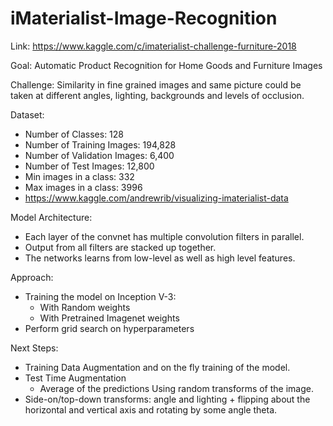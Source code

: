 # iMaterialist-Image-Recognition
  Link: https://www.kaggle.com/c/imaterialist-challenge-furniture-2018


Goal: Automatic Product Recognition for Home Goods and Furniture Images

Challenge: Similarity in fine grained images and same picture could be taken at different angles, lighting, backgrounds and levels of occlusion.

Dataset:
  - Number of Classes: 128
  - Number of Training Images: 194,828
  - Number of Validation Images: 6,400
  - Number of Test Images: 12,800
  - Min images in a class: 332
  - Max images in a class: 3996
  - https://www.kaggle.com/andrewrib/visualizing-imaterialist-data
  
  
Model Architecture:
  - Each layer of the convnet has multiple convolution filters in parallel. 
  - Output from all filters are stacked up together.
  - The networks learns from low-level as well as high level features.  

Approach:
 - Training the model on Inception V-3:
   - With Random weights
   - With Pretrained Imagenet weights  
 - Perform grid search on hyperparameters

Next Steps:
  - Training Data Augmentation and on the fly training of the model.
  - Test Time Augmentation 
    - Average of the predictions Using random transforms of the image. 
  - Side-on/top-down transforms: angle and lighting + flipping about the horizontal and vertical axis and rotating by some angle theta.



